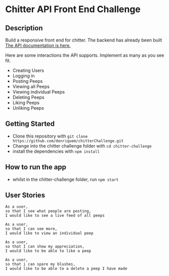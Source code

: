 # Chitter API Front End Challenge

## Description

Build a responsive front end for chitter. The backend has already been built [The API documentation is here.](https://github.com/makersacademy/chitter_api_backend)

Here are some interactions the API supports. Implement as many as you see fit.

- Creating Users
- Logging in
- Posting Peeps
- Viewing all Peeps
- Viewing individual Peeps
- Deleting Peeps
- Liking Peeps
- Unliking Peeps

## Getting Started

- Clone this repository with `git clone https://github.com/denriquem/chitterChallenge.git`
- Change into the chitter challenge folder with `cd chitter-challenge`
- install the dependencies with `npm install`

## How to run the app

- whilst in the chitter-challenge folder, run `npm start`

## User Stories

```
As a user,
so that I see what people are posting,
I would like to see a live feed of all peeps

As a user,
so that I can see more,
I would like to view an individual peep

As a user,
so that I can show my appreciation,
I would like to be able to like a peep

As a user,
so that i can spare my blushes,
I would like to be able to a delete a peep I have made

```
